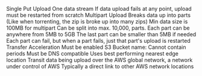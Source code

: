 Single Put Upload
	One data stream
		If data upload fails at any point, upload must be restarted from scratch
Multipart Upload
	Breaks data up into parts (Like when torrenting, the zip is broke up into many zips)
		Min data size is 100MB for multipart
		Can be split into max. 10,000, parts.
			Each part can be anywhere from 5MB to 5GB
				The last part can be smaller than 5MB if needed
		Each part can fail, but when a part fails, just that part's upload is restarted
Transfer Acceleration
	Must be enabled
	S3 Bucket name:
		Cannot contain periods
		Must be DNS compatible
	Uses best performing nearest edge location
		Transit data being upload over the AWS global network, a network under control of AWS
			Typically a direct link to other AWS network locations